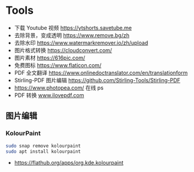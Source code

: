# Tools

- 下载 Youtube 视频 https://ytshorts.savetube.me 
- 去除背景，变成透明 https://www.remove.bg/zh
- 去除水印 https://www.watermarkremover.io/zh/upload
- 图片格式转换 https://cloudconvert.com/
- 图片素材 https://616pic.com/
- 免费图标 https://www.flaticon.com/
- PDF 全文翻译 https://www.onlinedoctranslator.com/en/translationform
- Stirling-PDF 图片编辑 https://github.com/Stirling-Tools/Stirling-PDF
- https://www.photopea.com/ 在线 ps
- PDF 转换 www.ilovepdf.com

## 图片编辑

### KolourPaint

```sh
sudo snap remove kolourpaint
sudo apt install kolourpaint
```

- https://flathub.org/apps/org.kde.kolourpaint
